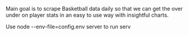 Main goal is to scrape Basketball data daily so that we can get the over under on player stats in an easy to use way with insightful charts.

Use node --env-file=config.env server to run serv
